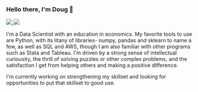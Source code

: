 ### Hello there, I'm Doug 👋

<!-- LinkedIn Contact -->
  <a href="https://www.linkedin.com/in/douglass-hart-46b20672/" target="_blank">
    <img src="https://img.shields.io/badge/-DOUG%20HART-blue?style=for-the-badge&logo=Linkedin&logoColor=white"/>
  </a>
  
<!-- Email -->
  <a href="mailto:douglass.hart@outlook.com">
    <img src="https://img.shields.io/badge/EMAIL-douglass.hart@outlook.com-20b2aa?style=for-the-badge"/>
  </a>

I'm a Data Scientist with an education in economics.
My favorite tools to use are Python, with its litany of libraries- numpy, pandas and sklearn to name a few, as well as SQL and AWS, though I am also familiar with other programs such as Stata and Tableau. 
I'm driven by a strong sense of intellectual curiousity, the thrill of solving puzzles or other complex problems, and the satisfaction I get from helping others and making a positive difference. 

I'm currently working on strengthening my skillset and looking for opportunities to put that skillset to good use. 


<!--
**dougtheeconomist/dougtheeconomist** is a ✨ _special_ ✨ repository because its `README.md` (this file) appears on your GitHub profile.

Here are some ideas to get you started:

- 🔭 I’m currently working on ...
- 🌱 I’m currently learning ...
- 👯 I’m looking to collaborate on ...
- 🤔 I’m looking for help with ...
- 💬 Ask me about ...
- 📫 How to reach me: ...
- 😄 Pronouns: ...
- ⚡ Fun fact: ...
-->
